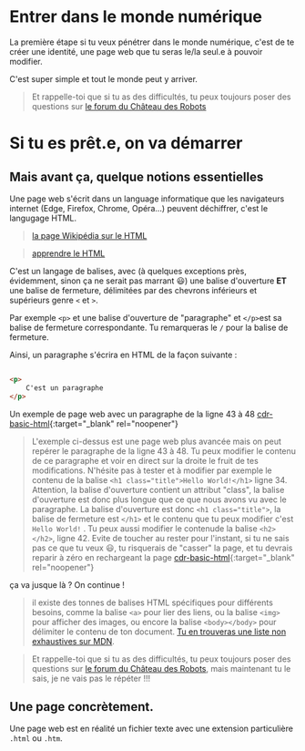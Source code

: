# Entrer dans le monde numérique
La première étape si tu veux pénétrer dans le monde numérique, c'est
de te créer une identité, une page web que tu seras le/la seul.e à pouvoir modifier.

C'est super simple et tout le monde peut y arriver.

> Et rappelle-toi que si tu as des difficultés, tu peux toujours poser des questions sur [le forum du Château des Robots](https://forum.chateaudesrobots.fr/t/pour-penetrer-dans-le-monde-numerique-creez-votre-identite/187)

# Si tu es prêt.e, on va démarrer
## Mais avant ça, quelque notions essentielles

Une page web s'écrit dans un language informatique que les navigateurs internet (Edge, Firefox, Chrome, Opéra...) peuvent déchiffrer, c'est le langugage HTML. 

> [la page Wikipédia sur le HTML](https://fr.wikipedia.org/wiki/Hypertext_Markup_Language)

> [apprendre le HTML](https://developer.mozilla.org/fr/docs/Web/HTML)

C'est un langage de balises, avec (à quelques exceptions près, évidemment, sinon ça ne serait pas marrant :smiley:) une balise d'ouverture **ET** une balise de fermeture, délimitées par des chevrons inférieurs et supérieurs genre `<` et `>`.


Par exemple `<p>` et une balise d'ouverture de "paragraphe" et `</p>`est sa balise de fermeture correspondante. Tu remarqueras le `/` pour la balise de fermeture.

Ainsi, un paragraphe s'écrira en HTML de la façon suivante : 

```html

<p>
    C'est un paragraphe
</p>

```


Un exemple de page web avec un paragraphe de la ligne 43 à 48 [cdr-basic-html](https://glitch.com/edit/#!/cdr-basic-html?path=index.html%3A1%3A0){:target="_blank" rel="noopener"}

> L'exemple ci-dessus est une page web plus avancée mais on peut repérer le paragraphe de la ligne 43 à 48. Tu peux modifier le contenu de ce paragraphe et voir en direct sur la droite le fruit de tes modifications. N'hésite pas à tester et à modifier par exemple le contenu de la balise ```<h1 class="title">Hello World!</h1>``` ligne 34. Attention, la balise d'ouverture contient un attribut "class", la balise d'ouverture est donc plus longue que ce que nous avons vu avec le paragraphe. La balise d'ouverture est donc ```<h1 class="title">```, la balise de fermeture est ```</h1>``` et le contenu que tu peux modifier c'est ```Hello World!``` . Tu peux aussi modifier le contenude  la balise ```<h2></h2>```, ligne 42. Evite de toucher au rester pour l'instant, si tu ne sais pas ce que tu veux :smiley:, tu risquerais de "casser" la page, et tu devrais reparir à zéro en rechargeant la page [cdr-basic-html](https://glitch.com/edit/#!/cdr-basic-html?path=index.html%3A1%3A0){:target="_blank" rel="noopener"}

ça va jusque là ? On continue !

> il existe des tonnes de balises HTML spécifiques pour différents besoins, comme la balise `<a>` pour lier des liens, ou la balise `<img>` pour afficher des images, ou encore la balise `<body></body>` pour délimiter le contenu de ton document. [Tu en trouveras une liste non exhaustives sur MDN](https://developer.mozilla.org/fr/docs/Web/HTML/Element/body).

> Et rappelle-toi que si tu as des difficultés, tu peux toujours poser des questions sur [le forum du Château des Robots](https://forum.chateaudesrobots.fr/t/pour-penetrer-dans-le-monde-numerique-creez-votre-identite/187), mais maintenant tu le sais, je ne vais pas le répéter !!!


## Une page concrètement.
Une page web est en réalité un fichier texte avec une extension particulière `.html` ou `.htm`.
